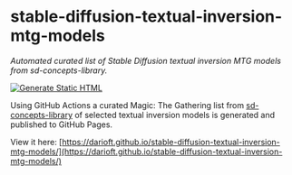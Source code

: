 # stable-diffusion-textual-inversion-mtg-models

_Automated curated list of Stable Diffusion textual inversion MTG models from sd-concepts-library._

[![Generate Static HTML](https://github.com/DarioFT/stable-diffusion-textual-inversion-mtg-models/actions/workflows/generate_static_html.yml/badge.svg)](https://github.com/DarioFT/stable-diffusion-textual-inversion-mtg-models/actions/workflows/generate_static_html.yml)

Using GitHub Actions a curated Magic: The Gathering list from [sd-concepts-library](https://huggingface.co/sd-concepts-library) of selected textual inversion models is generated and published to GitHub Pages.

View it here: [https://darioft.github.io/stable-diffusion-textual-inversion-mtg-models/](https://darioft.github.io/stable-diffusion-textual-inversion-mtg-models/)
